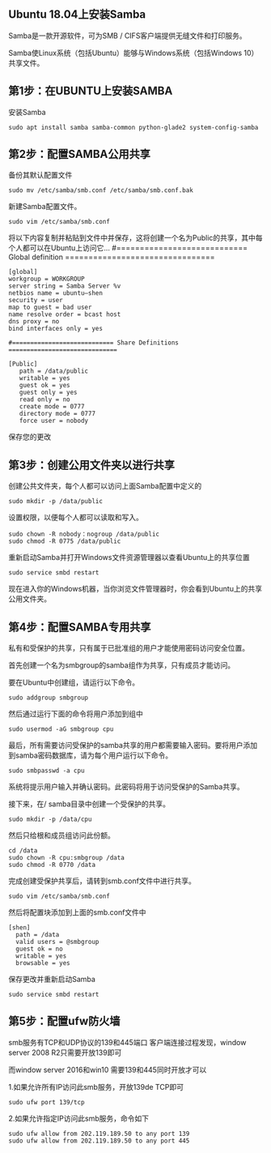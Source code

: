 ## Ubuntu 18.04上安装Samba ##

Samba是一款开源软件，可为SMB / CIFS客户端提供无缝文件和打印服务。

Samba使Linux系统（包括Ubuntu）能够与Windows系统（包括Windows 10）共享文件。

## 第1步：在UBUNTU上安装SAMBA ##

安装Samba

	sudo apt install samba samba-common python-glade2 system-config-samba


## 第2步：配置SAMBA公用共享 ##

备份其默认配置文件

	sudo mv /etc/samba/smb.conf /etc/samba/smb.conf.bak

新建Samba配置文件。
	
	sudo vim /etc/samba/smb.conf

将以下内容复制并粘贴到文件中并保存，这将创建一个名为Public的共享，其中每个人都可以在Ubuntu上访问它...
	#============================ Global definition ================================
	 
	[global]
	workgroup = WORKGROUP
	server string = Samba Server %v
	netbios name = ubuntu—shen
	security = user
	map to guest = bad user
	name resolve order = bcast host
	dns proxy = no
	bind interfaces only = yes
	
	#============================ Share Definitions ============================== 
	
	[Public]
	   path = /data/public
	   writable = yes
	   guest ok = yes
	   guest only = yes
	   read only = no
	   create mode = 0777
	   directory mode = 0777
	   force user = nobody

保存您的更改

## 第3步：创建公用文件夹以进行共享 ##

创建公共文件夹，每个人都可以访问上面Samba配置中定义的

	sudo mkdir -p /data/public

设置权限，以便每个人都可以读取和写入。

	sudo chown -R nobody：nogroup /data/public 
	sudo chmod -R 0775 /data/public

重新启动Samba并打开Windows文件资源管理器以查看Ubuntu上的共享位置

	sudo service smbd restart

现在进入你的Windows机器，当你浏览文件管理器时，你会看到Ubuntu上的共享公用文件夹。

 
## 第4步：配置SAMBA专用共享 ##

私有和受保护的共享，只有属于已批准组的用户才能使用密码访问安全位置。

首先创建一个名为smbgroup的samba组作为共享，只有成员才能访问。

要在Ubuntu中创建组，请运行以下命令。

	sudo addgroup smbgroup

然后通过运行下面的命令将用户添加到组中

	sudo usermod -aG smbgroup cpu

最后，所有需要访问受保护的samba共享的用户都需要输入密码。要将用户添加到samba密码数据库，请为每个用户运行以下命令。

	sudo smbpasswd -a cpu

系统将提示用户输入并确认密码。此密码将用于访问受保护的Samba共享。

接下来，在/ samba目录中创建一个受保护的共享。
	
	sudo mkdir -p /data/cpu

然后只给根和成员组访问此份额。

	cd /data
	sudo chown -R cpu:smbgroup /data
	sudo chmod -R 0770 /data

完成创建受保护共享后，请转到smb.conf文件中进行共享。

	sudo vim /etc/samba/smb.conf

然后将配置块添加到上面的smb.conf文件中

	[shen]
	  path = /data
	  valid users = @smbgroup
	  guest ok = no
	  writable = yes
	  browsable = yes

保存更改并重新启动Samba

	sudo service smbd restart


## 第5步：配置ufw防火墙 ##
smb服务有TCP和UDP协议的139和445端口
客户端连接过程发现，window server 2008 R2只需要开放139即可

而window server 2016和win10 需要139和445同时开放才可以

1.如果允许所有IP访问此smb服务，开放139de TCP即可

	sudo ufw port 139/tcp

2.如果允许指定IP访问此smb服务，命令如下

	sudo ufw allow from 202.119.189.50 to any port 139
	sudo ufw allow from 202.119.189.50 to any port 445

